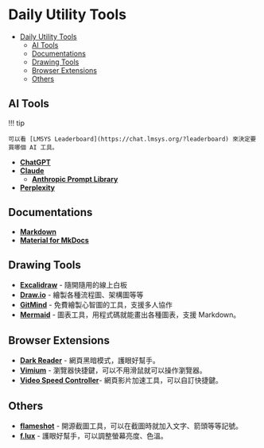 # Daily Utility Tools

- [Daily Utility Tools](#daily-utility-tools)
  - [AI Tools](#ai-tools)
  - [Documentations](#documentations)
  - [Drawing Tools](#drawing-tools)
  - [Browser Extensions](#browser-extensions)
  - [Others](#others)

## AI Tools

!!! tip

    可以看 [LMSYS Leaderboard](https://chat.lmsys.org/?leaderboard) 來決定要買哪個 AI 工具。

- [**ChatGPT**](https://chat.openai.com/)
- [**Claude**](https://claude.ai/)
  - [**Anthropic Prompt Library**](https://docs.anthropic.com/claude/prompt-library)
- [**Perplexity**](https://www.perplexity.ai/)

## Documentations

- **[Markdown](https://www.markdownguide.org/)**
- **[Material for MkDocs](https://squidfunk.github.io/mkdocs-material/getting-started/)**

## Drawing Tools

- [**Excalidraw**](https://excalidraw.com/) - 隨開隨用的線上白板
- [**Draw.io**](https://app.diagrams.net/) - 繪製各種流程圖、架構圖等等
- [**GitMind**](https://gitmind.com/tw/) - 免費繪製心智圖的工具，支援多人協作
- [**Mermaid**](https://mermaid.js.org/) - 圖表工具，用程式碼就能畫出各種圖表，支援 Markdown。

## Browser Extensions

- [**Dark Reader**](https://chromewebstore.google.com/detail/eimadpbcbfnmbkopoojfekhnkhdbieeh) - 網頁黑暗模式，護眼好幫手。
- [**Vimium**](https://chromewebstore.google.com/detail/vimium/dbepggeogbaibhgnhhndojpepiihcmeb) - 瀏覽器快捷鍵，可以不用滑鼠就可以操作瀏覽器。
- [**Video Speed Controller**](https://chromewebstore.google.com/detail/nffaoalbilbmmfgbnbgppjihopabppdk)- 網頁影片加速工具，可以自訂快捷鍵。

## Others

- [**flameshot**](https://flameshot.org/) - 開源截圖工具，可以在截圖時就加入文字、箭頭等等記號。
- [**f.lux**](https://justgetflux.com/) - 護眼好幫手，可以調整螢幕亮度、色溫。
